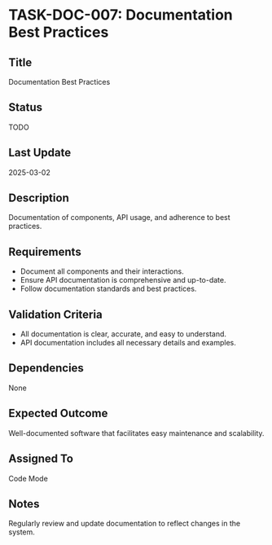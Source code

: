 # TASK-DOC-007: Documentation Best Practices

## Title
Documentation Best Practices

## Status
TODO

## Last Update
2025-03-02

## Description
Documentation of components, API usage, and adherence to best practices.

## Requirements
- Document all components and their interactions.
- Ensure API documentation is comprehensive and up-to-date.
- Follow documentation standards and best practices.

## Validation Criteria
- All documentation is clear, accurate, and easy to understand.
- API documentation includes all necessary details and examples.

## Dependencies
None

## Expected Outcome
Well-documented software that facilitates easy maintenance and scalability.

## Assigned To
Code Mode

## Notes
Regularly review and update documentation to reflect changes in the system.
